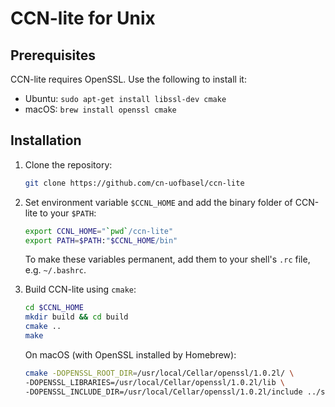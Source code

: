 # CCN-lite for Unix

## Prerequisites

CCN-lite requires OpenSSL. Use the following to install it:
* Ubuntu: `sudo apt-get install libssl-dev cmake`
* macOS: `brew install openssl cmake`

## Installation

1.  Clone the repository:
    ```bash
    git clone https://github.com/cn-uofbasel/ccn-lite
    ```

2.  Set environment variable `$CCNL_HOME` and add the binary folder of CCN-lite to your `$PATH`:
    ```bash
    export CCNL_HOME="`pwd`/ccn-lite"
    export PATH=$PATH:"$CCNL_HOME/bin"
    ```

    To make these variables permanent, add them to your shell's `.rc` file, e.g. `~/.bashrc`.

3.  Build CCN-lite using `cmake`:
    ```bash
    cd $CCNL_HOME
    mkdir build && cd build
    cmake ..
    make
    ```
    On macOS (with OpenSSL installed by Homebrew):
    ```bash
    cmake -DOPENSSL_ROOT_DIR=/usr/local/Cellar/openssl/1.0.2l/ \
    -DOPENSSL_LIBRARIES=/usr/local/Cellar/openssl/1.0.2l/lib \
    -DOPENSSL_INCLUDE_DIR=/usr/local/Cellar/openssl/1.0.2l/include ../src
    ```
